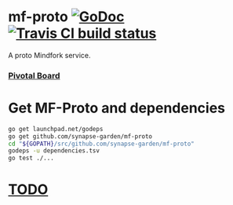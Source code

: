 # mf-proto [![GoDoc](https://godoc.org/github.com/synapse-garden/mf-proto?status.png)](http://godoc.org/github.com/synapse-garden/mf-proto) [![Travis CI build status](https://travis-ci.org/synapse-garden/mf-proto.svg)](https://travis-ci.org/synapse-garden/mf-proto)
A proto Mindfork service.

### [Pivotal Board](https://www.pivotaltracker.com/n/projects/1340094)

# Get MF-Proto and dependencies

```bash
go get launchpad.net/godeps
go get github.com/synapse-garden/mf-proto
cd "${GOPATH}/src/github.com/synapse-garden/mf-proto"
godeps -u dependencies.tsv
go test ./...
```

# [TODO](TODO.md)
